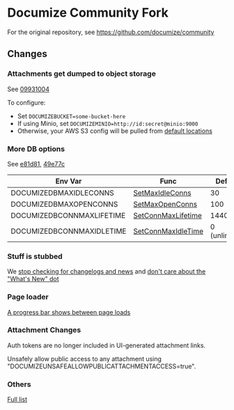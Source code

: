 # Documize Community Fork

For the original repository, see https://github.com/documize/community

## Changes

### Attachments get dumped to object storage

See [09931004](https://github.com/tunezilla/documize-community/commit/09931004e8b3786ef37c0fbfccc114d56f9271ea)

To configure:

- Set `DOCUMIZEBUCKET=some-bucket-here`
- If using Minio, set `DOCUMIZEMINIO=http://id:secret@minio:9000`
- Otherwise, your AWS S3 config will be pulled from [default locations](https://docs.aws.amazon.com/sdk-for-go/v1/developer-guide/configuring-sdk.html)

### More DB options

See [e81d81](https://github.com/tunezilla/documize-community/commit/e81d81be09e24969909be4cefa023c70f422f2d2), [49e77c](49e77c60aaaa74b4bc4905b0cd72b0dea9e2e97a)

| Env Var                   | Func               | Default       |
|---------------------------|--------------------|---------------|
| DOCUMIZEDBMAXIDLECONNS    | [SetMaxIdleConns](https://pkg.go.dev/database/sql#DB.SetMaxIdleConns)    | 30            |
| DOCUMIZEDBMAXOPENCONNS    | [SetMaxOpenConns](https://pkg.go.dev/database/sql#DB.SetMaxOpenConns)    | 100           |
| DOCUMIZEDBCONNMAXLIFETIME | [SetConnMaxLifetime](https://pkg.go.dev/database/sql#DB.SetConnMaxLifetime) | 14400         |
| DOCUMIZEDBCONNMAXIDLETIME | [SetConnMaxIdleTime](https://pkg.go.dev/database/sql#DB.SetConnMaxIdleTime) | 0 (unlimited) |

### Stuff is stubbed

We [stop checking for changelogs and news](https://github.com/tunezilla/documize-community/commit/f2cdc751d4a6d65a87f0a2f5f7f621c3b447831f) and [don't care about the "What's New" dot](https://github.com/tunezilla/documize-community/commit/6c1e51ee346578dd5f200916f7c6b657699d209d)

### Page loader

[A progress bar shows between page loads](https://github.com/tunezilla/documize-community/commit/4e785287348e4684fd594eb76340b8c01a24cbd8)

### Attachment Changes

Auth tokens are no longer included in UI-generated attachment links.

Unsafely allow public access to any attachment using "DOCUMIZEUNSAFEALLOWPUBLICATTACHMENTACCESS=true".

### Others

[Full list](https://github.com/tunezilla/documize-community/compare/documize:community:master...master)
